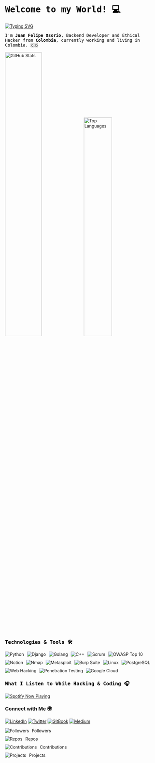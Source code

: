 <head>
  <!-- Google Fonts link for JetBrains Mono -->
  <link href="https://fonts.googleapis.com/css2?family=JetBrains+Mono&display=swap" rel="stylesheet">
</head>

<!-- Title and Subtitle -->
<h1 align="left" style="color:black; font-family: 'JetBrains Mono', monospace;">
  Welcome to my World! 💻
</h1>

<!-- Animated Text -->
<a href="https://git.io/typing-svg"><img src="https://readme-typing-svg.demolab.com?font=Jetbrains+Mono&size=28&pause=1000&color=5F4B8B&vCenter=true&width=1200&height=51&separator=%3C&lines=Web+Hacking%2C+Shoshin+Learning%2C+Programming+and+Bug+Bounty+;)" alt="Typing SVG" /></a>

<!-- Presentation -->
<div style="text-align: left; font-family: 'JetBrains Mono', monospace; color: black;">
  <p>I'm <strong>Juan Felipe Osorio</strong>, Backend Developer and Ethical Hacker from <strong>Colombia</strong>, currently working and living in Colombia. 🇨🇴</p>
</div>

<!-- GitHub Stats -->
<div style="margin-top: 15px; text-align: left;">
  <img width="49%" height="auto" src="https://github-readme-stats.vercel.app/api?username=JFOZ1010&theme=codeSTACKr&show_icons=true" alt="GitHub Stats" style="margin-right: 5px;"/>
  <img width="43%" height="auto" src="https://github-readme-stats.vercel.app/api/top-langs/?username=JFOZ1010&layout=compact&theme=codeSTACKr" alt="Top Languages" style="margin-left: 5px;"/>
</div>


<!-- Technologies -->
<h3 style="font-family: 'JetBrains Mono', monospace; color: black;">Technologies & Tools 🛠</h3>
<div style="display: flex; flex-wrap: wrap; gap: 10px; text-align: left;">
  <img alt="Python" src="https://img.shields.io/badge/Python-%2314354C.svg?style=for-the-badge&logo=python&logoColor=white" />
  <img alt="Django" src="https://img.shields.io/badge/Django-%23092E20.svg?style=for-the-badge&logo=django&logoColor=white" />
  <img alt="Golang" src="https://img.shields.io/badge/Go-%2300ADD8.svg?style=for-the-badge&logo=go&logoColor=white" />
  <img alt="C++" src="https://img.shields.io/badge/C++-%2300599C.svg?style=for-the-badge&logo=cplusplus&logoColor=white" />
  <img alt="Scrum" src="https://img.shields.io/badge/Scrum-%23007C62.svg?style=for-the-badge&logo=scrum&logoColor=white" />
  <img alt="OWASP Top 10" src="https://img.shields.io/badge/OWASP%20Top%2010-%23000000.svg?style=for-the-badge&logo=owasp&logoColor=white" />
  <img alt="Notion" src="https://img.shields.io/badge/Notion-%23000000.svg?style=for-the-badge&logo=notion&logoColor=white" />
  <img alt="Nmap" src="https://img.shields.io/badge/Nmap-%231D72B8.svg?style=for-the-badge&logo=nmap&logoColor=white" />
  <img alt="Metasploit" src="https://img.shields.io/badge/Metasploit-%23E70000.svg?style=for-the-badge&logo=metasploit&logoColor=white" />
  <img alt="Burp Suite" src="https://img.shields.io/badge/Burp_Suite-%23FF5733.svg?style=for-the-badge&logo=burp-suite&logoColor=white" />
  <img alt="Linux" src="https://img.shields.io/badge/Linux-%23FCC624.svg?style=for-the-badge&logo=linux&logoColor=black" />
  <img alt="PostgreSQL" src="https://img.shields.io/badge/PostgreSQL-%23336791.svg?style=for-the-badge&logo=postgresql&logoColor=white" />
  <img alt="Web Hacking" src="https://img.shields.io/badge/Web_Hacking-%23FFDD00.svg?style=for-the-badge&logo=hackthebox&logoColor=black" />
  <img alt="Penetration Testing" src="https://img.shields.io/badge/Penetration_Testing-%2300ADB5.svg?style=for-the-badge&logo=testing-library&logoColor=white" />
  <!-- Google Cloud now under tools -->
  <img alt="Google Cloud" src="https://img.shields.io/badge/GoogleCloud-%234285F4.svg?style=for-the-badge&logo=google-cloud&logoColor=white">
</div>

<!-- Spotify Widget -->
<h3 style="font-family: 'JetBrains Mono', monospace; color: black;">What I Listen to While Hacking & Coding 🎧</h3>
<div style="text-align: left;">
  <a href="https://open.spotify.com/user/chosmanosorio">
    <img src="https://spotify-readme-jfoz1010.vercel.app/api/spotify" alt="Spotify Now Playing" />
  </a>
</div>

<!-- Social Media -->
<h3>Connect with Me 🌍</h3>
<p class="social-links">
  <a href="https://www.linkedin.com/in/juanfelipeoz" target="_blank"><img alt="LinkedIn" src="https://img.shields.io/badge/LinkedIn-%231e1e1e.svg?style=for-the-badge&logo=linkedin&logoColor=white" /></a>
  <a href="https://twitter.com/pwnedrar_" target="_blank"><img alt="Twitter" src="https://img.shields.io/badge/Twitter-%231e1e1e.svg?style=for-the-badge&logo=twitter&logoColor=white" /></a>
  <a href="https://juanfelipeoz.gitbook.io/notes" target="_blank"><img alt="GitBook" src="https://img.shields.io/badge/GitBook-%231e1e1e.svg?style=for-the-badge&logo=gitbook&logoColor=white" /></a>
  <a href="https://medium.com/@juanfelipeoz.rar" target="_blank"><img alt="Medium" src="https://img.shields.io/badge/Medium-%231e1e1e.svg?style=for-the-badge&logo=medium&logoColor=white" /></a>
</p>



<!-- Stats Cards -->
<div style="display: flex; flex-direction: column; gap: 10px;">
  <div style="display: flex; gap: 10px; align-items: center;">
    <img src="https://img.shields.io/badge/Followers-19-%231DA1F2" alt="Followers" />
    <span>Followers</span>
  </div>
  <div style="display: flex; gap: 10px; align-items: center;">
    <img src="https://img.shields.io/badge/Repos-45-%23000C29" alt="Repos" />
    <span>Repos</span>
  </div>
  <div style="display: flex; gap: 10px; align-items: center;">
    <img src="https://img.shields.io/badge/Contributions-1200-%23E70000" alt="Contributions" />
    <span>Contributions</span>
  </div>
  <div style="display: flex; gap: 10px; align-items: center;">
    <img src="https://img.shields.io/badge/Projects-35-%23007C62" alt="Projects" />
    <span>Projects</span>
  </div>
</div>
